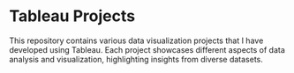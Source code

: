 # Tableau Projects
This repository contains various data visualization projects that I have developed using Tableau. Each project showcases different aspects of data analysis and visualization, highlighting insights from diverse datasets.
